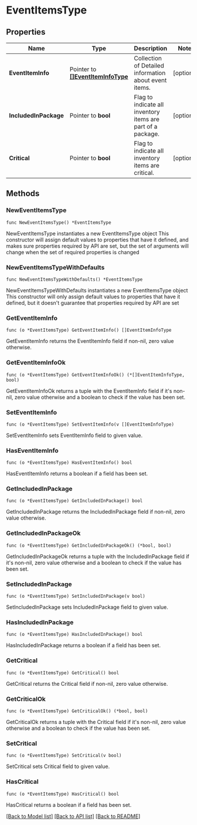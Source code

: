 # EventItemsType

## Properties

Name | Type | Description | Notes
------------ | ------------- | ------------- | -------------
**EventItemInfo** | Pointer to [**[]EventItemInfoType**](EventItemInfoType.md) | Collection of Detailed information about event items. | [optional] 
**IncludedInPackage** | Pointer to **bool** | Flag to indicate all inventory items are part of a package. | [optional] 
**Critical** | Pointer to **bool** | Flag to indicate all inventory items are critical. | [optional] 

## Methods

### NewEventItemsType

`func NewEventItemsType() *EventItemsType`

NewEventItemsType instantiates a new EventItemsType object
This constructor will assign default values to properties that have it defined,
and makes sure properties required by API are set, but the set of arguments
will change when the set of required properties is changed

### NewEventItemsTypeWithDefaults

`func NewEventItemsTypeWithDefaults() *EventItemsType`

NewEventItemsTypeWithDefaults instantiates a new EventItemsType object
This constructor will only assign default values to properties that have it defined,
but it doesn't guarantee that properties required by API are set

### GetEventItemInfo

`func (o *EventItemsType) GetEventItemInfo() []EventItemInfoType`

GetEventItemInfo returns the EventItemInfo field if non-nil, zero value otherwise.

### GetEventItemInfoOk

`func (o *EventItemsType) GetEventItemInfoOk() (*[]EventItemInfoType, bool)`

GetEventItemInfoOk returns a tuple with the EventItemInfo field if it's non-nil, zero value otherwise
and a boolean to check if the value has been set.

### SetEventItemInfo

`func (o *EventItemsType) SetEventItemInfo(v []EventItemInfoType)`

SetEventItemInfo sets EventItemInfo field to given value.

### HasEventItemInfo

`func (o *EventItemsType) HasEventItemInfo() bool`

HasEventItemInfo returns a boolean if a field has been set.

### GetIncludedInPackage

`func (o *EventItemsType) GetIncludedInPackage() bool`

GetIncludedInPackage returns the IncludedInPackage field if non-nil, zero value otherwise.

### GetIncludedInPackageOk

`func (o *EventItemsType) GetIncludedInPackageOk() (*bool, bool)`

GetIncludedInPackageOk returns a tuple with the IncludedInPackage field if it's non-nil, zero value otherwise
and a boolean to check if the value has been set.

### SetIncludedInPackage

`func (o *EventItemsType) SetIncludedInPackage(v bool)`

SetIncludedInPackage sets IncludedInPackage field to given value.

### HasIncludedInPackage

`func (o *EventItemsType) HasIncludedInPackage() bool`

HasIncludedInPackage returns a boolean if a field has been set.

### GetCritical

`func (o *EventItemsType) GetCritical() bool`

GetCritical returns the Critical field if non-nil, zero value otherwise.

### GetCriticalOk

`func (o *EventItemsType) GetCriticalOk() (*bool, bool)`

GetCriticalOk returns a tuple with the Critical field if it's non-nil, zero value otherwise
and a boolean to check if the value has been set.

### SetCritical

`func (o *EventItemsType) SetCritical(v bool)`

SetCritical sets Critical field to given value.

### HasCritical

`func (o *EventItemsType) HasCritical() bool`

HasCritical returns a boolean if a field has been set.


[[Back to Model list]](../README.md#documentation-for-models) [[Back to API list]](../README.md#documentation-for-api-endpoints) [[Back to README]](../README.md)


